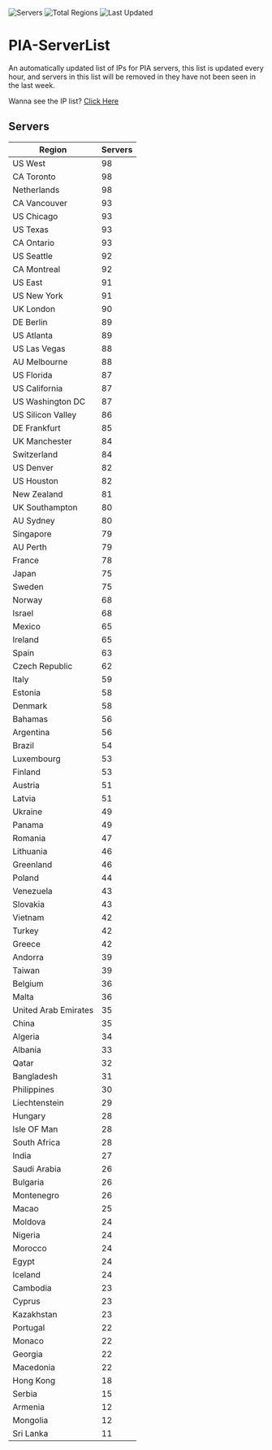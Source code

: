 ![Servers](https://img.shields.io/badge/Servers-5,268-darkgreen)
![Total Regions](https://img.shields.io/badge/Total_Regions-97-darkgreen)
![Last Updated](https://img.shields.io/badge/Last_Updated-April_27_2024_21:01_EDT-darkgreen)

# PIA-ServerList
An automatically updated list of IPs for PIA servers, this list is updated every hour, and servers in this list will be removed in they have not been seen in the last week.

Wanna see the IP list? [Click Here](./context.json)

## Servers
| Region               | Servers |
|----------------------|---------|
| US West | 98 |
| CA Toronto | 98 |
| Netherlands | 98 |
| CA Vancouver | 93 |
| US Chicago | 93 |
| US Texas | 93 |
| CA Ontario | 93 |
| US Seattle | 92 |
| CA Montreal | 92 |
| US East | 91 |
| US New York | 91 |
| UK London | 90 |
| DE Berlin | 89 |
| US Atlanta | 89 |
| US Las Vegas | 88 |
| AU Melbourne | 88 |
| US Florida | 87 |
| US California | 87 |
| US Washington DC | 87 |
| US Silicon Valley | 86 |
| DE Frankfurt | 85 |
| UK Manchester | 84 |
| Switzerland | 84 |
| US Denver | 82 |
| US Houston | 82 |
| New Zealand | 81 |
| UK Southampton | 80 |
| AU Sydney | 80 |
| Singapore | 79 |
| AU Perth | 79 |
| France | 78 |
| Japan | 75 |
| Sweden | 75 |
| Norway | 68 |
| Israel | 68 |
| Mexico | 65 |
| Ireland | 65 |
| Spain | 63 |
| Czech Republic | 62 |
| Italy | 59 |
| Estonia | 58 |
| Denmark | 58 |
| Bahamas | 56 |
| Argentina | 56 |
| Brazil | 54 |
| Luxembourg | 53 |
| Finland | 53 |
| Austria | 51 |
| Latvia | 51 |
| Ukraine | 49 |
| Panama | 49 |
| Romania | 47 |
| Lithuania | 46 |
| Greenland | 46 |
| Poland | 44 |
| Venezuela | 43 |
| Slovakia | 43 |
| Vietnam | 42 |
| Turkey | 42 |
| Greece | 42 |
| Andorra | 39 |
| Taiwan | 39 |
| Belgium | 36 |
| Malta | 36 |
| United Arab Emirates | 35 |
| China | 35 |
| Algeria | 34 |
| Albania | 33 |
| Qatar | 32 |
| Bangladesh | 31 |
| Philippines | 30 |
| Liechtenstein | 29 |
| Hungary | 28 |
| Isle OF Man | 28 |
| South Africa | 28 |
| India | 27 |
| Saudi Arabia | 26 |
| Bulgaria | 26 |
| Montenegro | 26 |
| Macao | 25 |
| Moldova | 24 |
| Nigeria | 24 |
| Morocco | 24 |
| Egypt | 24 |
| Iceland | 24 |
| Cambodia | 23 |
| Cyprus | 23 |
| Kazakhstan | 23 |
| Portugal | 22 |
| Monaco | 22 |
| Georgia | 22 |
| Macedonia | 22 |
| Hong Kong | 18 |
| Serbia | 15 |
| Armenia | 12 |
| Mongolia | 12 |
| Sri Lanka | 11 |